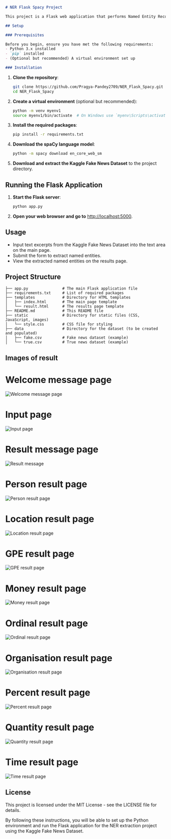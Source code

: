 

```markdown
# NER Flask Spacy Project

This project is a Flask web application that performs Named Entity Recognition (NER) using the spaCy library. It uses the Kaggle Fake News Dataset for testing.

## Setup

### Prerequisites

Before you begin, ensure you have met the following requirements:
- Python 3.x installed
- `pip` installed
- (Optional but recommended) A virtual environment set up

### Installation
```
1. **Clone the repository**:
   ```bash
   git clone https://github.com/Pragya-Pandey2709/NER_Flask_Spacy.git
   cd NER_Flask_Spacy
   ```

2. **Create a virtual environment** (optional but recommended):
   ```bash
   python -m venv myenv1
   source myenv1/bin/activate  # On Windows use `myenv\Scripts\activate`
   ```

3. **Install the required packages**:
   ```bash
   pip install -r requirements.txt
   ```

4. **Download the spaCy language model**:
   ```bash
   python -m spacy download en_core_web_sm
   ```

5. **Download and extract the Kaggle Fake News Dataset** to the project directory.

## Running the Flask Application

1. **Start the Flask server**:
   ```bash
   python app.py
   ```

2. **Open your web browser and go to** [http://localhost:5000](http://localhost:5000).

## Usage

- Input text excerpts from the Kaggle Fake News Dataset into the text area on the main page.
- Submit the form to extract named entities.
- View the extracted named entities on the results page.

## Project Structure

```
├── app.py               # The main Flask application file
├── requirements.txt     # List of required packages
├── templates            # Directory for HTML templates
│   ├── index.html       # The main page template
│   └── result.html      # The results page template
├── README.md            # This README file
├── static               # Directory for static files (CSS, JavaScript, images)
│   └── style.css        # CSS file for styling
├── data                 # Directory for the dataset (to be created and populated)
│   ├── fake.csv         # Fake news dataset (example)
│   └── true.csv         # True news dataset (example)
```
## Images of result 

# Welcome message page 
![Welcome message page](results/welcome_page.png)
# Input page
![Input page](results/input_page.png)
# Result message page 
![Result message](results/result_msg.png)
# Person result page 
![Person result page](results/person.png)
# Location result page 
![Location result page](results/location.png)
# GPE result page 
![GPE result page](results/gpe.png)
# Money result page 
![Money result page](results/money.png)
# Ordinal result page 
![Ordinal result page](results/ordinal.png)
# Organisation result page 
![Organisation result page](results/org.png)
# Percent result page 
![Percent result page](results/percent.png)
# Quantity result page 
![Quantity result page](results/quantity.png)
# Time result page 
![Time result page](results/time.png)



## License

This project is licensed under the MIT License - see the LICENSE file for details.

By following these instructions, you will be able to set up the Python environment and run the Flask application for the NER extraction project using the Kaggle Fake News Dataset.
